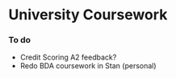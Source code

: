 # University Coursework

### To do

* Credit Scoring A2 feedback?
* Redo BDA coursework in Stan (personal)
